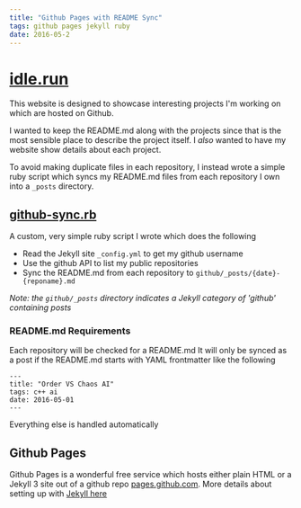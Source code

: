 ```yaml
---
title: "Github Pages with README Sync"
tags: github pages jekyll ruby
date: 2016-05-2
---
```


# [idle.run](http://idle.run)

This website is designed to showcase interesting projects I'm working on which are hosted on Github.

I wanted to keep the README.md along with the projects since that is the most sensible place to describe the project itself. I *also* wanted to have my website show details about each project.

To avoid making duplicate files in each repository, I instead wrote a simple ruby script which syncs my README.md files from each repository I own into a `_posts` directory.

## [github-sync.rb](https://github.com/idlerun/idlerun.github.io/blob/master/github-sync.rb)
A custom, very simple ruby script I wrote which does the following

* Read the Jekyll site `_config.yml` to get my github username
* Use the github API to list my public repositories
* Sync the README.md from each repository to `github/_posts/{date}-{reponame}.md`

_Note: the `github/_posts` directory indicates a Jekyll category of 'github' containing posts_

### README.md Requirements
Each repository will be checked for a README.md
It will only be synced as a post if the README.md starts with YAML frontmatter like the following

```text
---
title: "Order VS Chaos AI"
tags: c++ ai
date: 2016-05-01
---
```

Everything else is handled automatically

## Github Pages
Github Pages is a wonderful free service which hosts either plain HTML or a Jekyll 3 site out of a github repo
[pages.github.com](https://pages.github.com).
More details about setting up with [Jekyll here](https://help.github.com/articles/about-github-pages-and-jekyll/)

